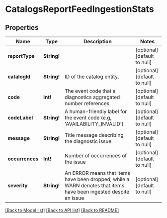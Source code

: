 # CatalogsReportFeedIngestionStats

## Properties
Name | Type | Description | Notes
------------ | ------------- | ------------- | -------------
**reportType** | **String!** |  | [optional] [default to null]
**catalogId** | **String!** | ID of the catalog entity. | [optional] [default to null]
**code** | **Int!** | The event code that a diagnostics aggregated number references | [optional] [default to null]
**codeLabel** | **String!** | A human-friendly label for the event code (e.g, &#39;AVAILABILITY_INVALID&#39;) | [optional] [default to null]
**message** | **String!** | Title message describing the diagnostic issue | [optional] [default to null]
**occurrences** | **Int!** | Number of occurrences of the issue | [optional] [default to null]
**severity** | **String!** | An ERROR means that items have been dropped, while a WARN denotes that items have been ingested despite an issue | [optional] [default to null]

[[Back to Model list]](../README.md#documentation-for-models) [[Back to API list]](../README.md#documentation-for-api-endpoints) [[Back to README]](../README.md)


